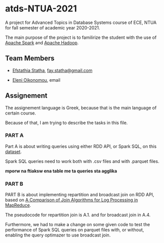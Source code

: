 # atds-NTUA-2021

A project for Advanced Topics in Database Systems course of ECE, NTUA for fall semester of academic year 2020-2021.

The main purpose of the project is to familirize the student with the use of [Apache Spark](https://spark.apache.org/) and [Apache Hadoop](https://hadoop.apache.org/).

## Team Members

- [Efstathia Statha](https://github.com/FayStatha), fay.statha@gmail.com

- [Eleni Oikonomou](https://github.com/EleniOik), email

## Assignement

The assignement language is Greek, because that is the main language of certain course. 

Because of that, I am trying to describe the tasks in this file.

### PART A

Part A is about writing queries using either RDD API, or Spark SQL, on this [dataset](https://ntuagr-my.sharepoint.com/:u:/g/personal/el16190_ntua_gr/EediLa79Da9Kjck19kFo9k0BX40uhm8M0oAMRznKnWcJFg?e=pySjmd). 

Spark SQL queries need to work both with .csv files and with .parquet files.

**mporw na ftiaksw ena table me ta queries sta agglika**

### PART B

PART B is about implementing repartition and broadcast join on RDD API, based on [A Comparison of Join Algorithms for Log Processing in
MapReduce](http://citeseerx.ist.psu.edu/viewdoc/download?doi=10.1.1.644.9902&rep=rep1&type=pdf). 

The pseudocode for repartition join is A.1. and for broadcast join in A.4. 

Furthermore, we had to make a change on some given code to test the performance of Spark SQL queries on parquet files with, or without, enabling the query optimazer to use broadcast join.
